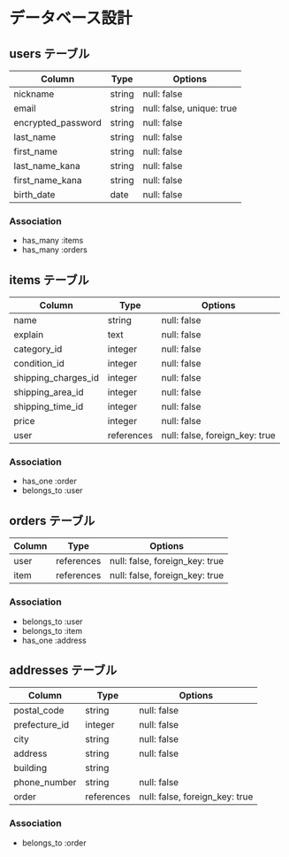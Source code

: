 # データベース設計

## users テーブル

| Column             | Type   | Options                   |
| ------------------ | ------ | ------------------------- |
| nickname           | string | null: false               |
| email              | string | null: false, unique: true |
| encrypted_password | string | null: false               |
| last_name          | string | null: false               |
| first_name         | string | null: false               |
| last_name_kana     | string | null: false               |
| first_name_kana    | string | null: false               |
| birth_date         | date   | null: false               |

### Association

- has_many :items
- has_many :orders


## items テーブル

| Column              | Type       | Options                       |
| ------------------- | ---------- | ----------------------------- |
| name                | string     | null: false                   |
| explain             | text       | null: false                   |
| category_id         | integer    | null: false                   |
| condition_id        | integer    | null: false                   |
| shipping_charges_id | integer    | null: false                   |
| shipping_area_id    | integer    | null: false                   | 
| shipping_time_id    | integer    | null: false                   |
| price               | integer    | null: false                   |
| user                | references | null: false, foreign_key: true|


### Association

- has_one :order
- belongs_to :user


## orders テーブル

| Column          | Type       | Options                        |
| --------------- | ---------- | ------------------------------ |
| user            | references | null: false, foreign_key: true |
| item            | references | null: false, foreign_key: true |

### Association

- belongs_to :user
- belongs_to :item
- has_one :address



## addresses テーブル

| Column         | Type       | Options                       |
| -------------- | ---------- | ----------------------------- |
| postal_code    | string     | null: false                   |
| prefecture_id  | integer    | null: false                   |
| city           | string     | null: false                   |
| address        | string     | null: false                   |
| building       | string     |                               |
| phone_number   | string     | null: false                   |
| order          | references | null: false, foreign_key: true|

### Association

- belongs_to :order